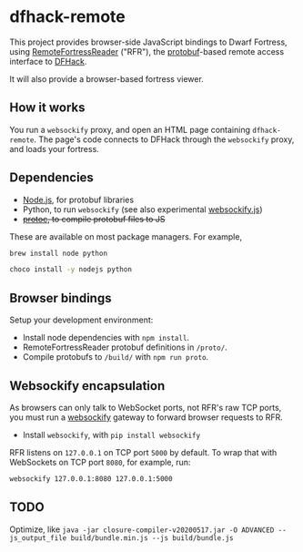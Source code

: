 # dfhack-remote

This project provides browser-side JavaScript bindings to Dwarf Fortress, using
[RemoteFortressReader](https://github.com/DFHack/dfhack/tree/master/plugins/remotefortressreader)
("RFR"), the [protobuf](https://developers.google.com/protocol-buffers)-based
remote access interface to [DFHack](https://github.com/DFHack/dfhack).

It will also provide a browser-based fortress viewer.

## How it works

You run a `websockify` proxy, and open an HTML page containing `dfhack-remote`.  The page's code connects to DFHack through the `websockify` proxy, and loads your fortress.

## Dependencies

* [Node.js](https://nodejs.org/en/), for protobuf libraries
* Python, to run `websockify` (see also experimental [websockify.js](https://github.com/novnc/websockify-js))
* ~~[protoc](https://github.com/protocolbuffers/protobuf), to compile protobuf files to JS~~

These are available on most package managers.  For example,

```sh
brew install node python
```

```sh
choco install -y nodejs python
```

## Browser bindings

Setup your development environment:

* Install node dependencies with `npm install`.
* RemoteFortressReader protobuf definitions in `/proto/`.
* Compile protobufs to `/build/` with `npm run proto`.

## Websockify encapsulation

As browsers can only talk to WebSocket ports, not RFR's raw TCP ports,
you must run a [websockify](https://github.com/novnc/websockify) gateway
to forward browser requests to RFR.

* Install `websockify`, with `pip install websockify`

RFR listens on `127.0.0.1` on TCP port `5000` by default.
To wrap that with WebSockets on TCP port `8080`, for example, run:

```sh
websockify 127.0.0.1:8080 127.0.0.1:5000
```

## TODO

Optimize, like `java -jar closure-compiler-v20200517.jar -O ADVANCED --js_output_file build/bundle.min.js --js build/bundle.js`
